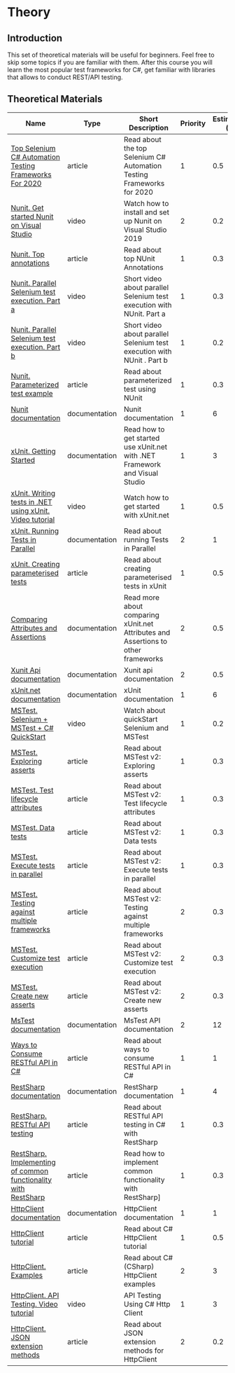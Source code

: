 # Theory

## Introduction

This set of theoretical materials will be useful for beginners. Feel free to skip some topics if you are familiar with
them. After this course you will learn the most popular test frameworks for С#, get familiar with libraries that allows
to conduct REST/API testing.

## Theoretical Materials

| Name                                                                                                                                                          | Type          | Short Description                                                                 | Priority | Estimation (h) |
|---------------------------------------------------------------------------------------------------------------------------------------------------------------|---------------|-----------------------------------------------------------------------------------|----------|----------------|
| [Top Selenium C# Automation Testing Frameworks For 2020](https://dzone.com/articles/top-selenium-c-automation-testing-frameworks-for-2)                       | article       | Read about the top Selenium C# Automation Testing Frameworks for 2020             | 1        | 0.5            |
| [Nunit. Get started Nunit on Visual Studio](https://www.youtube.com/watch?v=A16_BzJcoZk)                                                                      | video         | Watch how to install and set up Nunit on Visual Studio 2019                       | 2        | 0.2            |
| [Nunit. Top annotations](https://www.blazemeter.com/blog/top-nunit-annotations-for-you-to-use)                                                                | article       | Read about top NUnit Annotations                                                  | 1        | 0.3            |
| [Nunit. Parallel Selenium test execution. Part a](https://www.youtube.com/watch?v=Txhpzx4NkOA)                                                                | video         | Short video about parallel Selenium test execution with NUnit. Part a             | 1        | 0.3            |
| [Nunit. Parallel Selenium test execution. Part b](https://www.youtube.com/watch?v=18zrtO1l7EU)                                                                | video         | Short video about parallel Selenium test execution with NUnit . Part b            | 1        | 0.2            |
| [Nunit. Parameterized test example](https://dzone.com/articles/parameterized-test-example-in-the-net-core-using-n)                                            | article       | Read about parameterized test using NUnit                                         | 1        | 0.3            |
| [Nunit documentation](https://docs.nunit.org/articles/nunit/intro.html)                                                                                       | documentation | Nunit documentation                                                               | 1        | 6              |
| [xUnit. Getting Started](https://xunit.net/docs/getting-started/netfx/visual-studio)                                                                          | documentation | Read how to get started use xUnit.net with .NET Framework and Visual Studio       | 1        | 3              |
| [xUnit. Writing tests in .NET using xUnit. Video tutorial](https://www.youtube.com/watch?v=2Wp8en1I9oQ)                                                       | video         | Watch how to get started with xUnit.net                                           | 1        | 0.5            |
| [xUnit. Running Tests in Parallel](https://xunit.net/docs/running-tests-in-parallel)                                                                          | documentation | Read about running Tests in Parallel                                              | 2        | 1              |
| [xUnit. Creating parameterised tests](https://andrewlock.net/creating-parameterised-tests-in-xunit-with-inlinedata-classdata-and-memberdata/)                 | article       | Read about creating parameterised tests in xUnit                                  | 1        | 0.5            |
| [Comparing Attributes and Assertions](https://xunit.github.io/docs/comparisons)                                                                               | documentation | Read more about comparing xUnit.net Attributes and Assertions to other frameworks | 2        | 0.5            |
| [Xunit Api documentation](https://stakx.github.io/xunit/api/Xunit.html)                                                                                       | documentation | Xunit api documentation                                                           | 2        | 0.5            |
| [xUnit.net documentation](https://xunit.net/#documentation)                                                                                                   | documentation | xUnit documentation                                                               | 1        | 6              |
| [MSTest. Selenium + MSTest + C# QuickStart](https://www.youtube.com/watch?v=_8k0pTcNlt8&feature=youtu.be)                                                     | video         | Watch about quickStart Selenium and MSTest                                        | 1        | 0.2            |
| [MSTest. Exploring asserts](https://www.meziantou.net/mstest-v2-exploring-asserts.htm)                                                                        | article       | Read about MSTest v2: Exploring asserts                                           | 1        | 0.3            |
| [MSTest. Test lifecycle attributes](https://www.meziantou.net/mstest-v2-test-lifecycle-attributes.htm)                                                        | article       | Read about  MSTest v2: Test lifecycle attributes                                  | 1        | 0.3            |
| [MSTest. Data tests](https://www.meziantou.net/mstest-v2-data-tests.htm)                                                                                      | article       | Read about MSTest v2: Data tests                                                  | 1        | 0.3            |
| [MSTest. Execute tests in parallel](https://www.meziantou.net/mstest-v2-execute-tests-in-parallel.htm)                                                        | article       | Read about MSTest v2: Execute tests in parallel                                   | 1        | 0.3            |
| [MSTest. Testing against multiple frameworks](https://www.meziantou.net/mstest-v2-testing-against-multiple-frameworks.htm)                                    | article       | Read about MSTest v2: Testing against multiple frameworks                         | 2        | 0.3            |
| [MSTest. Customize test execution](https://www.meziantou.net/mstest-v2-customize-test-execution.htm)                                                          | article       | Read about MSTest v2: Customize test execution                                    | 2        | 0.3            |
| [MSTest. Create new asserts](https://www.meziantou.net/mstest-v2-create-new-asserts.htm)                                                                      | article       | Read about MSTest v2: Create new asserts                                          | 2        | 0.3            |
| [MsTest documentation](https://docs.microsoft.com/en-us/dotnet/api/microsoft.visualstudio.testtools.unittesting?view=mstest-net-1.3.2)                        | documentation | MsTest API documentation                                                          | 2        | 12             |
| [Ways to Consume RESTful API in C#](https://code-maze.com/different-ways-consume-restful-api-csharp/)                                                         | article       | Read about ways to consume RESTful API in C#                                      | 1        | 1              |
| [RestSharp documentation](https://restsharp.dev)                                                                                                              | documentation | RestSharp documentation                                                           | 1        | 4              |
| [RestSharp. RESTful API testing](https://www.ontestautomation.com/restful-api-testing-in-csharp-with-restsharp/)                                              | article       | Read about RESTful API testing in C# with RestSharp                               | 1        | 0.3            |
| [RestSharp. Implementing of common functionality with RestSharp](https://exceptionnotfound.net/building-the-ultimate-restsharp-client-in-asp-net-and-csharp/) | article       | Read how to implement common functionality with RestSharp]                        | 1        | 0.3            |
| [HttpClient documentation](https://docs.microsoft.com/ru-ru/dotnet/api/system.net.http.httpclient?view=netframework-4.8)                                      | documentation | HttpClient documentation                                                          | 1        | 1              |
| [HttpClient tutorial](http://zetcode.com/csharp/httpclient/)                                                                                                  | article       | Read about C# HttpClient tutorial                                                 | 1        | 0.5            |
| [HttpClient. Examples](https://csharp.hotexamples.com/ru/examples/-/HttpClient/-/php-httpclient-class-examples.html)                                          | article       | Read about C# (CSharp) HttpClient examples                                        | 2        | 3              |
| [HttpClient. API Testing. Video tutorial](https://www.youtube.com/playlist?list=PLlsKgYi2Lw722PMqESdivKJQgRtJAdbzn)                                           | video         | API Testing Using C# Http Client                                                  | 1        | 3              |
| [HttpClient. JSON extension methods](https://www.stevejgordon.co.uk/sending-and-receiving-json-using-httpclient-with-system-net-http-json)                    | article       | Read about JSON extension methods for HttpClient                                  | 2        | 0.2            |
